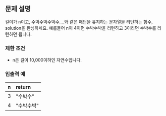## 문제 설명
길이가 n이고, 수박수박수박수....와 같은 패턴을 유지하는 문자열을 리턴하는 함수, solution을 완성하세요. 예를들어 n이 4이면 수박수박을 리턴하고 3이라면 수박수를 리턴하면 됩니다.

### 제한 조건
* n은 길이 10,000이하인 자연수입니다.

### 입출력 예
n|return
|:---|:------|
3|"수박수"
4|"수박수박"

